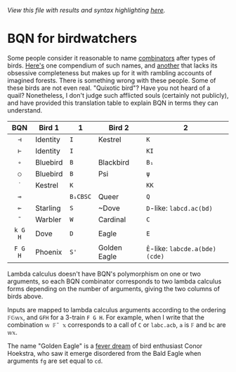 *View this file with results and syntax highlighting [here](https://mlochbaum.github.io/BQN/doc/birds.html).*

# BQN for birdwatchers

Some people consider it reasonable to name [combinators](primitive.md#modifiers) after types of birds. [Here's](https://blog.lahteenmaki.net/combinator-birds.html) one compendium of such names, and [another](https://wiki.xxiivv.com/site/birdwatching.html) that lacks its obsessive completeness but makes up for it with rambling accounts of imagined forests. There is something wrong with these people. Some of these birds are not even real. "Quixotic bird"? Have you not heard of a quail? Nonetheless, I don't judge such afflicted souls (certainly not publicly), and have provided this translation table to explain BQN in terms they can understand.

|   BQN   | Bird 1   | 1        | Bird 2       | 2                              |
| :-----: | -------- | -------- | ------------ | ------------------------------ |
|   `⊣`   | Identity | `I`      | Kestrel      | `K`                            |
|   `⊢`   | Identity | `I`      |              | `KI`                           |
|   `∘`   | Bluebird | `B`      | Blackbird    | `B₁`                           |
|   `○`   | Bluebird | `B`      | Psi          | `ψ`                            |
|   `˙`   | Kestrel  | `K`      |              | `KK`                           |
|   `⊸`   |          | `B₁CBSC` | Queer        | `Q`                            |
|   `⟜`   | Starling | `S`      | ~Dove        | `D`-like: `labcd.ac(bd)`       |
|   `˜`   | Warbler  | `W`      | Cardinal     | `C`                            |
| `k G H` | Dove     | `D`      | Eagle        | `E`                            |
| `F G H` | Phoenix  | `S'`     | Golden Eagle | `Ê`-like: `labcde.a(bde)(cde)` |

Lambda calculus doesn't have BQN's polymorphism on one or two arguments, so each BQN combinator corresponds to two lambda calculus forms depending on the number of arguments, giving the two columns of birds above.

Inputs are mapped to lambda calculus arguments according to the ordering `𝔽𝔾𝕨𝕩`, and `GFH` for a 3-train `F G H`. For example, when I write that the combination `𝕨 𝔽˜ 𝕩` corresponds to a call of `C` or `labc.acb`, `a` is `𝔽` and `bc` are `𝕨𝕩`.

The name "Golden Eagle" is a [fever dream](https://nitter.net/code_report/status/1440208242529882112#m) of bird enthusiast Conor Hoekstra, who saw it emerge disordered from the Bald Eagle when arguments `fg` are set equal to `cd`.
